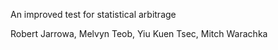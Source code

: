 An improved test for statistical arbitrage

Robert Jarrowa, Melvyn Teob, Yiu Kuen Tsec, Mitch Warachka

